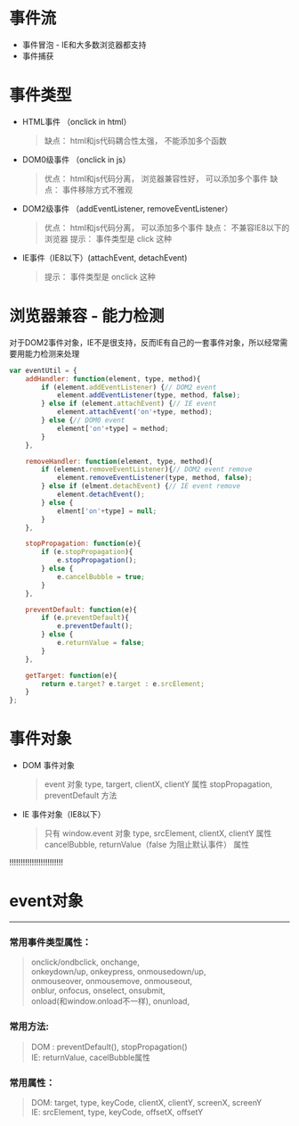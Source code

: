 # 事件流
* 事件冒泡 - IE和大多数浏览器都支持
* 事件捕获 

# 事件类型
* HTML事件 （onclick in html）
	> 缺点： html和js代码耦合性太强， 不能添加多个函数
* DOM0级事件 （onclick in js）
	> 优点： html和js代码分离， 浏览器兼容性好， 可以添加多个事件
	> 缺点： 事件移除方式不雅观
* DOM2级事件 （addEventListener, removeEventListener）
 	> 优点： html和js代码分离， 可以添加多个事件
 	> 缺点： 不兼容IE8以下的浏览器
 	> 提示： 事件类型是 click 这种 
* IE事件（IE8以下）(attachEvent, detachEvent) 
	> 提示： 事件类型是 onclick 这种

# 浏览器兼容 - 能力检测 
对于DOM2事件对象，IE不是很支持，反而IE有自己的一套事件对象，所以经常需要用能力检测来处理
```js
var eventUtil = {
	addHandler: function(element, type, method){
		if (element.addEventListener) {// DOM2 event
			element.addEventListener(type, method, false);
		} else if (element.attachEvent) {// IE event
			element.attachEvent('on'+type, method);
		} else {// DOM0 event
			element['on'+type] = method;
		}
	},

	removeHandler: function(element, type, method){
		if (element.removeEventListener){// DOM2 event remove
			element.removeEventListener(type, method, false);
		} else if (elment.detachEvent) {// IE event remove
			element.detachEvent();
		} else {
			elment['on'+type] = null;
		}
	},

	stopPropagation: function(e){
		if (e.stopPropagation){
			e.stopPropagation();
		} else {
			e.cancelBubble = true;
		}
	},

	preventDefault: function(e){
		if (e.preventDefault){
			e.preventDefault();
		} else {
			e.returnValue = false;
		}
	},

	getTarget: function(e){
		return e.target? e.target : e.srcElement;
	}
};
````

# 事件对象
* DOM 事件对象
 	> event 对象
	> type, targert, clientX, clientY 属性
	> stopPropagation, preventDefault 方法
* IE 事件对象（IE8以下）
	> 只有 window.event 对象
	> type, srcElement, clientX, clientY 属性
	> cancelBubble, returnValue（false 为阻止默认事件） 属性

!!!!!!!!!!!!!!!!!!!!!!!!
# event对象
------------------------------------------------------------------------
### 常用事件类型属性：
> onclick/ondbclick, onchange,    
> onkeydown/up, onkeypress, onmousedown/up,    
> onmouseover, onmousemove, onmouseout,    
> onblur, onfocus, onselect, onsubmit,    
> onload(和window.onload不一样), onunload,   
### 常用方法: 
> DOM : preventDefault(), stopPropagation()   
> IE: returnValue, cacelBubble属性
### 常用属性： 
> DOM: target, type, keyCode, clientX, clientY, screenX, screenY   
> IE: srcElement, type, keyCode, offsetX, offsetY   
	
